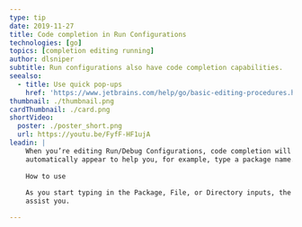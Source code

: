 ```yaml
---
type: tip
date: 2019-11-27
title: Code completion in Run Configurations
technologies: [go]
topics: [completion editing running]
author: dlsniper
subtitle: Run configurations also have code completion capabilities.
seealso:
  - title: Use quick pop-ups
    href: 'https://www.jetbrains.com/help/go/basic-editing-procedures.html#quick_popups'
thumbnail: ./thumbnail.png
cardThumbnail: ./card.png
shortVideo:
  poster: ./poster_short.png
  url: https://youtu.be/FyfF-HF1ujA
leadin: |
    When you’re editing Run/Debug Configurations, code completion will 
    automatically appear to help you, for example, type a package name.
    
    How to use
    
    As you start typing in the Package, File, or Directory inputs, the IDE will 
    assist you.

---
```

